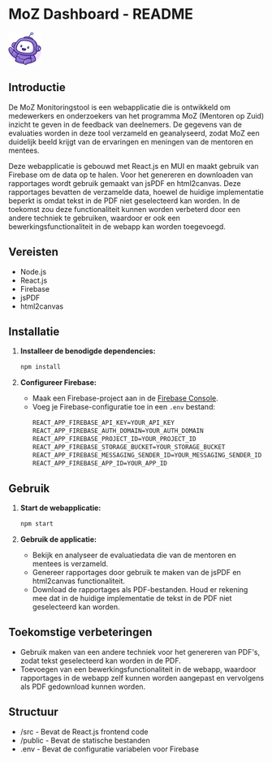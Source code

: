 # MoZ Dashboard - README

<img src="src/images/moz-mascot.svg" alt="MoZ Mascot" height="64" width="64">

## Introductie

De MoZ Monitoringstool is een webapplicatie die is ontwikkeld om medewerkers en onderzoekers van het programma MoZ (Mentoren op Zuid) inzicht te geven in de feedback van deelnemers. De gegevens van de evaluaties worden in deze tool verzameld en geanalyseerd, zodat MoZ een duidelijk beeld krijgt van de ervaringen en meningen van de mentoren en mentees.

Deze webapplicatie is gebouwd met React.js en MUI en maakt gebruik van Firebase om de data op te halen. Voor het genereren en downloaden van rapportages wordt gebruik gemaakt van jsPDF en html2canvas. Deze rapportages bevatten de verzamelde data, hoewel de huidige implementatie beperkt is omdat tekst in de PDF niet geselecteerd kan worden. In de toekomst zou deze functionaliteit kunnen worden verbeterd door een andere techniek te gebruiken, waardoor er ook een bewerkingsfunctionaliteit in de webapp kan worden toegevoegd.

## Vereisten

- Node.js
- React.js
- Firebase
- jsPDF
- html2canvas

## Installatie

1. **Installeer de benodigde dependencies:**

   ```bash
   npm install
   ```

2. **Configureer Firebase:**
   - Maak een Firebase-project aan in de [Firebase Console](https://console.firebase.google.com/).
   - Voeg je Firebase-configuratie toe in een `.env` bestand:
     ```
     REACT_APP_FIREBASE_API_KEY=YOUR_API_KEY
     REACT_APP_FIREBASE_AUTH_DOMAIN=YOUR_AUTH_DOMAIN
     REACT_APP_FIREBASE_PROJECT_ID=YOUR_PROJECT_ID
     REACT_APP_FIREBASE_STORAGE_BUCKET=YOUR_STORAGE_BUCKET
     REACT_APP_FIREBASE_MESSAGING_SENDER_ID=YOUR_MESSAGING_SENDER_ID
     REACT_APP_FIREBASE_APP_ID=YOUR_APP_ID
     ```

## Gebruik

1. **Start de webapplicatie:**

   ```bash
   npm start
   ```

2. **Gebruik de applicatie:**
   - Bekijk en analyseer de evaluatiedata die van de mentoren en mentees is verzameld.
   - Genereer rapportages door gebruik te maken van de jsPDF en html2canvas functionaliteit.
   - Download de rapportages als PDF-bestanden. Houd er rekening mee dat in de huidige implementatie de tekst in de PDF niet geselecteerd kan worden.

## Toekomstige verbeteringen

- Gebruik maken van een andere techniek voor het genereren van PDF's, zodat tekst geselecteerd kan worden in de PDF.
- Toevoegen van een bewerkingsfunctionaliteit in de webapp, waardoor rapportages in de webapp zelf kunnen worden aangepast en vervolgens als PDF gedownload kunnen worden.

## Structuur

- /src - Bevat de React.js frontend code
- /public - Bevat de statische bestanden
- .env - Bevat de configuratie variabelen voor Firebase
